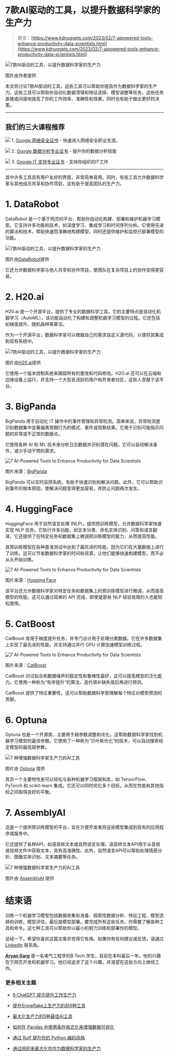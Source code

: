 # 7款AI驱动的工具，以提升数据科学家的生产力

> 原文：[https://www.kdnuggets.com/2023/02/7-aipowered-tools-enhance-productivity-data-scientists.html](https://www.kdnuggets.com/2023/02/7-aipowered-tools-enhance-productivity-data-scientists.html)

![7款AI驱动的工具，以提升数据科学家的生产力](../Images/30d05a524ce5c8a8a9971876cf780074.png)

图片由作者提供

本文将讨论7款AI驱动的工具，这些工具可以帮助你提高作为数据科学家的生产力。这些工具可以帮助你自动化数据清理和特征选择、模型调整等任务，这些任务直接或间接地提高了你的工作效率、准确性和效果，同时也有助于做出更好的决策。

* * *

## 我们的三大课程推荐

![](../Images/0244c01ba9267c002ef39d4907e0b8fb.png) 1\. [Google 网络安全证书](https://www.kdnuggets.com/google-cybersecurity) - 快速进入网络安全职业生涯。

![](../Images/e225c49c3c91745821c8c0368bf04711.png) 2\. [Google 数据分析专业证书](https://www.kdnuggets.com/google-data-analytics) - 提升你的数据分析技能

![](../Images/0244c01ba9267c002ef39d4907e0b8fb.png) 3\. [Google IT 支持专业证书](https://www.kdnuggets.com/google-itsupport) - 支持你组织的IT工作

* * *

其中许多工具具有用户友好的界面，非常简单易用。同时，有些工具允许数据科学家与其他成员共享和协作项目，这有助于提高团队的生产力。

# 1\. DataRobot

DataRobot 是一个基于网页的平台，帮助你自动化构建、部署和维护机器学习模型。它支持许多功能和技术，如深度学习、集成学习和时间序列分析。它使用先进的算法和技术，帮助快速而准确地构建模型，同时还提供维护和监控已部署模型的功能。

![7款AI驱动的工具，以提升数据科学家的生产力](../Images/a555ccde8696dd1d0de3b3dee423890e.png)

图片由[DataRobot](https://www.datarobot.com/)提供

它还允许数据科学家与他人共享和协作项目，使团队在复杂项目上的协作变得更容易。

# 2\. H20.ai

H20.ai 是一个开源平台，提供了专业的数据科学工具。它的主要特点是自动化机器学习（AutoML），该功能自动化了构建和调整机器学习模型的过程。它还包括如梯度提升、随机森林等算法。

作为一个开源平台，数据科学家可以根据自己的需求自定义源代码，以便将其集成到现有系统中。

![7款AI驱动的工具，以提升数据科学家的生产力](../Images/fa88c0e804675cf6cce98a785c857f81.png)

图片由[H20.ai](https://h2o.ai/)提供

它使用一个版本控制系统来跟踪所有的更改和代码修改。H2O.ai 还可以在云端和边缘设备上运行，并支持一个大型且活跃的用户和开发者社区，这些人贡献于该平台。

# 3\. BigPanda

BigPanda 用于自动化 IT 操作中的事件管理和异常检测。简单来说，异常检测是识别数据集中显著偏离预期行为的模式、事件或观察结果。它用于识别可能指示问题的异常或不正常的数据点。

它使用各种 AI 和 ML 技术来分析日志数据并识别潜在问题。它可以自动解决事件，减少手动干预的需求。

![7 AI-Powered Tools to Enhance Productivity for Data Scientists](../Images/cb9230a80ad3227924906781744cefba.png)

图片来源：[BigPanda](https://www.bigpanda.io/)

BigPanda 可以实时监控系统，有助于快速识别和解决问题。此外，它可以帮助识别事件的根本原因，使解决问题变得更加容易，并防止问题再次发生。

# 4\. HuggingFace

HuggingFace 用于自然语言处理 (NLP)，提供预训练模型，允许数据科学家快速实现 NLP 任务。它执行许多功能，如文本分类、命名实体识别、问答和语言翻译。它还提供了在特定任务和数据集上微调预训练模型的能力，从而提高性能。

其预训练模型在各种基准测试中达到了最先进的性能，因为它们在大量数据上进行了训练。这可以节省数据科学家的时间和资源，让他们能够快速构建模型，而不必从头开始训练。

![7 AI-Powered Tools to Enhance Productivity for Data Scientists](../Images/62512effebcd76eb3fbfbde0a9dae40f.png)

图片来源：[Hugging Face](https://huggingface.co/)

该平台还允许数据科学家对特定任务和数据集上的预训练模型进行微调，从而提高模型的性能。这可以通过简单的 API 完成，即使是那些 NLP 经验有限的人也能轻松使用。

# 5\. CatBoost

CatBoost 库用于梯度提升任务，并专门设计用于处理分类数据。它在许多数据集上实现了最先进的性能，并支持通过并行 GPU 计算加速模型训练过程。

![7 AI-Powered Tools to Enhance Productivity for Data Scientists](../Images/181658991bf672eb66473c679876a138.png)

图片来源：[CatBoost](https://catboost.ai/)

CatBoost 对过拟合和数据噪声的稳定性和鲁棒性最好，这可以提高模型的泛化能力。它使用一种称为“有序提升”的算法，迭代填补缺失值后再进行预测。

CatBoost 提供了特征重要性，这可以帮助数据科学家理解每个特征对模型预测的贡献。

# 6\. Optuna

Optuna 也是一个开源库，主要用于超参数调整和优化。这帮助数据科学家找到机器学习模型的最佳参数。它使用了一种称为“贝叶斯优化”的技术，可以自动搜索给定模型的最佳超参数。

![7 种增强数据科学家生产力的AI工具](../Images/5309faa97a86d6409e8579728b59380b.png)

图片由 [Optuna](https://optuna.org/) 提供

其另一个主要特性是可以轻松与各种机器学习框架和库，如 TensorFlow、PyTorch 和 scikit-learn 集成。它还可以同时优化多个目标，从而在性能和其他指标之间取得良好的平衡。

# 7\. AssemblyAI

这是一个提供预训练模型的平台，旨在方便开发者将这些模型集成到现有的应用程序或服务中。

它还提供了各种API，如语音转文本或自然语言处理。语音转文本API用于从音频或视频文件中获取文本，具有高准确性。此外，自然语言API可以帮助处理情感分析、图像实体识别、文本摘要等任务。

![7 种增强数据科学家生产力的AI工具](../Images/f0c187e84713a9c6e360cfaeeac990d5.png)

图片由 [AssemblyAI](https://www.assemblyai.com/) 提供

# 结束语

训练一个机器学习模型包括数据收集和准备、探索性数据分析、特征工程、模型选择和训练、模型评估，最后是模型部署。要完成所有这些任务，你需要了解各种工具和命令。这七种工具可以帮助你以最小的努力训练和部署你的模型。

总结一下，希望你喜欢这篇文章并觉得它有用。如果你有任何建议或反馈，请通过 [LinkedIn](https://www.linkedin.com/in/aryan-garg-1bbb791a3/) 联系我。

**[Aryan Garg](https://www.linkedin.com/in/aryan-garg-1bbb791a3/)** 是一名电气工程学的B.Tech.学生，目前在本科最后一年。他的兴趣在于网页开发和机器学习。他已经追求了这个兴趣，并渴望在这些方向上继续工作。

### 更多相关主题

+   [6 ChatGPT 提示提升工作生产力](https://www.kdnuggets.com/6-chatgpt-prompts-to-enhance-your-productivity-at-work)

+   [提升Snowflake上生产力的前6种工具](https://www.kdnuggets.com/2023/08/top-6-tools-improve-productivity-snowflake.html)

+   [最大化生产力的5种最佳AI工具](https://www.kdnuggets.com/the-5-best-ai-tools-for-maximizing-productivity)

+   [如何在 Pandas 中使用条件格式化来增强数据可视化](https://www.kdnuggets.com/how-to-use-conditional-formatting-in-pandas-to-enhance-data-visualization)

+   [通过 Ruff 提升你的 Python 编码风格](https://www.kdnuggets.com/enhance-your-python-coding-style-with-ruff)

+   [通过组织来最大化你作为数据科学家的生产力](https://www.kdnuggets.com/2022/03/maximize-productivity-data-scientist-organizing.html)
